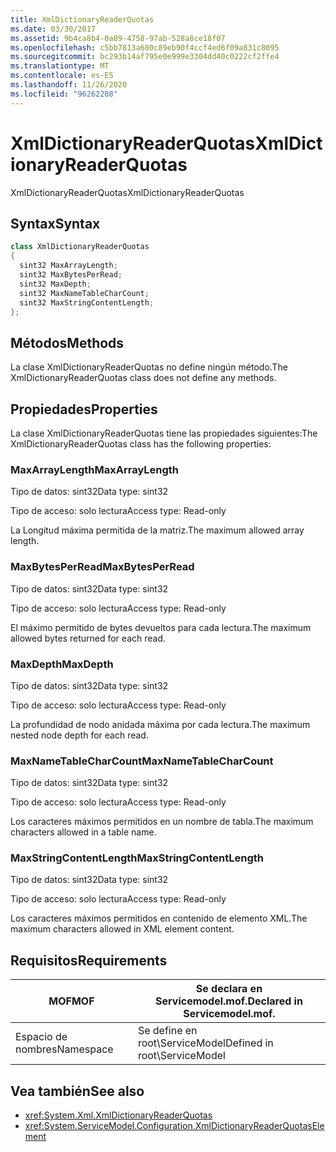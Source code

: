 ```yaml
---
title: XmlDictionaryReaderQuotas
ms.date: 03/30/2017
ms.assetid: 9b4ca8b4-0a89-4758-97ab-528a8ce18f07
ms.openlocfilehash: c5bb7813a680c89eb90f4ccf4ed6f09a831c8095
ms.sourcegitcommit: bc293b14af795e0e999e3304dd40c0222cf2ffe4
ms.translationtype: MT
ms.contentlocale: es-ES
ms.lasthandoff: 11/26/2020
ms.locfileid: "96262208"
---
```

# <a name="xmldictionaryreaderquotas"></a><span data-ttu-id="f0608-102">XmlDictionaryReaderQuotas</span><span class="sxs-lookup"><span data-stu-id="f0608-102">XmlDictionaryReaderQuotas</span></span>

<span data-ttu-id="f0608-103">XmlDictionaryReaderQuotas</span><span class="sxs-lookup"><span data-stu-id="f0608-103">XmlDictionaryReaderQuotas</span></span>  
  
## <a name="syntax"></a><span data-ttu-id="f0608-104">Syntax</span><span class="sxs-lookup"><span data-stu-id="f0608-104">Syntax</span></span>  
  
```csharp
class XmlDictionaryReaderQuotas  
{  
  sint32 MaxArrayLength;  
  sint32 MaxBytesPerRead;  
  sint32 MaxDepth;  
  sint32 MaxNameTableCharCount;  
  sint32 MaxStringContentLength;  
};  
```  
  
## <a name="methods"></a><span data-ttu-id="f0608-105">Métodos</span><span class="sxs-lookup"><span data-stu-id="f0608-105">Methods</span></span>  

 <span data-ttu-id="f0608-106">La clase XmlDictionaryReaderQuotas no define ningún método.</span><span class="sxs-lookup"><span data-stu-id="f0608-106">The XmlDictionaryReaderQuotas class does not define any methods.</span></span>  
  
## <a name="properties"></a><span data-ttu-id="f0608-107">Propiedades</span><span class="sxs-lookup"><span data-stu-id="f0608-107">Properties</span></span>  

 <span data-ttu-id="f0608-108">La clase XmlDictionaryReaderQuotas tiene las propiedades siguientes:</span><span class="sxs-lookup"><span data-stu-id="f0608-108">The XmlDictionaryReaderQuotas class has the following properties:</span></span>  
  
### <a name="maxarraylength"></a><span data-ttu-id="f0608-109">MaxArrayLength</span><span class="sxs-lookup"><span data-stu-id="f0608-109">MaxArrayLength</span></span>  

 <span data-ttu-id="f0608-110">Tipo de datos: sint32</span><span class="sxs-lookup"><span data-stu-id="f0608-110">Data type: sint32</span></span>  
  
 <span data-ttu-id="f0608-111">Tipo de acceso: solo lectura</span><span class="sxs-lookup"><span data-stu-id="f0608-111">Access type: Read-only</span></span>  
  
 <span data-ttu-id="f0608-112">La Longitud máxima permitida de la matriz.</span><span class="sxs-lookup"><span data-stu-id="f0608-112">The maximum allowed array length.</span></span>  
  
### <a name="maxbytesperread"></a><span data-ttu-id="f0608-113">MaxBytesPerRead</span><span class="sxs-lookup"><span data-stu-id="f0608-113">MaxBytesPerRead</span></span>  

 <span data-ttu-id="f0608-114">Tipo de datos: sint32</span><span class="sxs-lookup"><span data-stu-id="f0608-114">Data type: sint32</span></span>  
  
 <span data-ttu-id="f0608-115">Tipo de acceso: solo lectura</span><span class="sxs-lookup"><span data-stu-id="f0608-115">Access type: Read-only</span></span>  
  
 <span data-ttu-id="f0608-116">El máximo permitido de bytes devueltos para cada lectura.</span><span class="sxs-lookup"><span data-stu-id="f0608-116">The maximum allowed bytes returned for each read.</span></span>  
  
### <a name="maxdepth"></a><span data-ttu-id="f0608-117">MaxDepth</span><span class="sxs-lookup"><span data-stu-id="f0608-117">MaxDepth</span></span>  

 <span data-ttu-id="f0608-118">Tipo de datos: sint32</span><span class="sxs-lookup"><span data-stu-id="f0608-118">Data type: sint32</span></span>  
  
 <span data-ttu-id="f0608-119">Tipo de acceso: solo lectura</span><span class="sxs-lookup"><span data-stu-id="f0608-119">Access type: Read-only</span></span>  
  
 <span data-ttu-id="f0608-120">La profundidad de nodo anidada máxima por cada lectura.</span><span class="sxs-lookup"><span data-stu-id="f0608-120">The maximum nested node depth for each read.</span></span>  
  
### <a name="maxnametablecharcount"></a><span data-ttu-id="f0608-121">MaxNameTableCharCount</span><span class="sxs-lookup"><span data-stu-id="f0608-121">MaxNameTableCharCount</span></span>  

 <span data-ttu-id="f0608-122">Tipo de datos: sint32</span><span class="sxs-lookup"><span data-stu-id="f0608-122">Data type: sint32</span></span>  
  
 <span data-ttu-id="f0608-123">Tipo de acceso: solo lectura</span><span class="sxs-lookup"><span data-stu-id="f0608-123">Access type: Read-only</span></span>  
  
 <span data-ttu-id="f0608-124">Los caracteres máximos permitidos en un nombre de tabla.</span><span class="sxs-lookup"><span data-stu-id="f0608-124">The maximum characters allowed in a table name.</span></span>  
  
### <a name="maxstringcontentlength"></a><span data-ttu-id="f0608-125">MaxStringContentLength</span><span class="sxs-lookup"><span data-stu-id="f0608-125">MaxStringContentLength</span></span>  

 <span data-ttu-id="f0608-126">Tipo de datos: sint32</span><span class="sxs-lookup"><span data-stu-id="f0608-126">Data type: sint32</span></span>  
  
 <span data-ttu-id="f0608-127">Tipo de acceso: solo lectura</span><span class="sxs-lookup"><span data-stu-id="f0608-127">Access type: Read-only</span></span>  
  
 <span data-ttu-id="f0608-128">Los caracteres máximos permitidos en contenido de elemento XML.</span><span class="sxs-lookup"><span data-stu-id="f0608-128">The maximum characters allowed in XML element content.</span></span>  
  
## <a name="requirements"></a><span data-ttu-id="f0608-129">Requisitos</span><span class="sxs-lookup"><span data-stu-id="f0608-129">Requirements</span></span>  
  
|<span data-ttu-id="f0608-130">MOF</span><span class="sxs-lookup"><span data-stu-id="f0608-130">MOF</span></span>|<span data-ttu-id="f0608-131">Se declara en Servicemodel.mof.</span><span class="sxs-lookup"><span data-stu-id="f0608-131">Declared in Servicemodel.mof.</span></span>|  
|---------|-----------------------------------|  
|<span data-ttu-id="f0608-132">Espacio de nombres</span><span class="sxs-lookup"><span data-stu-id="f0608-132">Namespace</span></span>|<span data-ttu-id="f0608-133">Se define en root\ServiceModel</span><span class="sxs-lookup"><span data-stu-id="f0608-133">Defined in root\ServiceModel</span></span>|  
  
## <a name="see-also"></a><span data-ttu-id="f0608-134">Vea también</span><span class="sxs-lookup"><span data-stu-id="f0608-134">See also</span></span>

- <xref:System.Xml.XmlDictionaryReaderQuotas>
- <xref:System.ServiceModel.Configuration.XmlDictionaryReaderQuotasElement>
